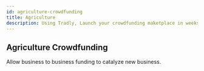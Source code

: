 ```yaml
---
id: agriculture-crowdfunding
title: Agriculture
description: Using Tradly, Launch your crowdfunding maketplace in weeks. Comes with pre-built apps + robust set of APIs. 
---
```


## Agriculture Crowdfunding
Allow business to business funding to catalyze new business.  

